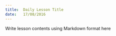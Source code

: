 ```yaml
---
title:  Daily Lesson Title
date:   17/08/2016
---
```


Write lesson contents using Markdown format here